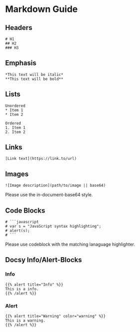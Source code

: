 # Markdown Guide

## Headers

```
# H1
## H2
### H3
```

## Emphasis

```
*This text will be italic*
**This text will be bold**
```
## Lists

```
Unordered
* Item 1
* Item 2

Ordered
1. Item 1
2. Item 2
```

## Links

```
[Link text](https://link.to/url)
```

## Images

```
![Image description](path/to/image || base64)
```

Please use the in-document-base64 style.

## Code Blocks

```
# ```javascript
# var s = "JavaScript syntax highlighting";
# alert(s);
# ```
```

Please use codeblock with the matching lanaguage highlighter.

## Docsy Info/Alert-Blocks

### Info

```
{{% alert title="Info" %}}
This is a info.
{{% /alert %}}
```

### Alert

```
{{% alert title="Warning" color="warning" %}}
This is a warning.
{{% /alert %}}
```
